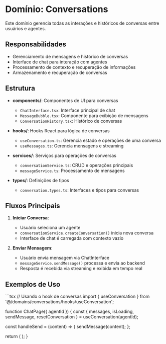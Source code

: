# Domínio: Conversations

Este domínio gerencia todas as interações e históricos de conversas entre usuários e agentes.

## Responsabilidades

- Gerenciamento de mensagens e histórico de conversas
- Interface de chat para interação com agentes
- Processamento de contexto e recuperação de informações
- Armazenamento e recuperação de conversas

## Estrutura

- **components/**: Componentes de UI para conversas
  - `ChatInterface.tsx`: Interface principal de chat
  - `MessageBubble.tsx`: Componente para exibição de mensagens
  - `ConversationHistory.tsx`: Histórico de conversas

- **hooks/**: Hooks React para lógica de conversas
  - `useConversation.ts`: Gerencia estado e operações de uma conversa
  - `useMessages.ts`: Gerencia mensagens e streaming

- **services/**: Serviços para operações de conversas
  - `conversationService.ts`: CRUD e operações principais
  - `messageService.ts`: Processamento de mensagens

- **types/**: Definições de tipos
  - `conversation.types.ts`: Interfaces e tipos para conversas

## Fluxos Principais

1. **Iniciar Conversa**:
   - Usuário seleciona um agente
   - `conversationService.createConversation()` inicia nova conversa
   - Interface de chat é carregada com contexto vazio

2. **Enviar Mensagem**:
   - Usuário envia mensagem via ChatInterface
   - `messageService.sendMessage()` processa e envia ao backend
   - Resposta é recebida via streaming e exibida em tempo real

## Exemplos de Uso

\`\`\`tsx
// Usando o hook de conversas
import { useConversation } from '@/domains/conversations/hooks/useConversation';

function ChatPage({ agentId }) {
  const { 
    messages, 
    isLoading, 
    sendMessage, 
    resetConversation 
  } = useConversation(agentId);

  const handleSend = (content) => {
    sendMessage(content);
  };

  return (
    <ChatInterface 
      messages={messages}
      isLoading={isLoading}
      onSendMessage={handleSend}
      onReset={resetConversation}
    />
  );
}
